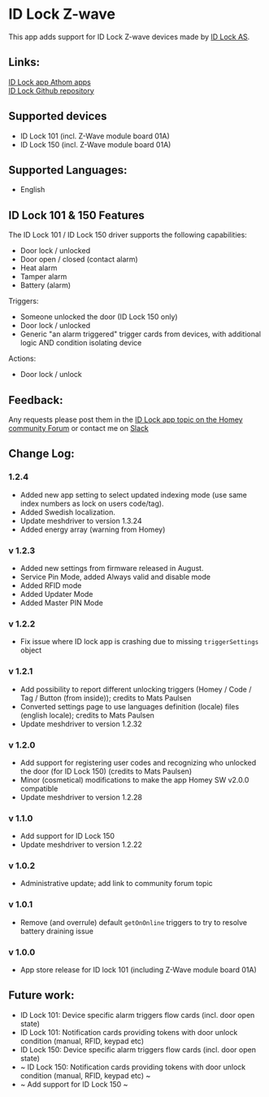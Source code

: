 # ID Lock Z-wave

This app adds support for ID Lock Z-wave devices made by [ID Lock AS](https://idlock.no/).

## Links:
[ID Lock app Athom apps](https://apps.athom.com/app/no.IDLock)                    
[ID Lock Github repository](https://github.com/TedTolboom/no.IDLock)   

## Supported devices
* ID Lock 101 (incl. Z-Wave module board 01A)   
* ID Lock 150 (incl. Z-Wave module board 01A)    

## Supported Languages:
* English

## ID Lock 101 & 150 Features

The ID Lock 101 / ID Lock 150 driver supports the following capabilities:
* Door lock / unlocked
* Door open / closed (contact alarm)
* Heat alarm
* Tamper alarm
* Battery (alarm)

Triggers:
* Someone unlocked the door (ID Lock 150 only)
* Door lock / unlocked
* Generic "an alarm triggered" trigger cards from devices, with additional logic AND condition isolating device

 Actions:
 * Door lock / unlock

 ## Feedback:
 Any requests please post them in the [ID Lock app topic on the Homey community Forum](https://community.athom.com/t/161) or contact me on [Slack](https://athomcommunity.slack.com/team/tedtolboom)   

## Change Log:
### 1.2.4
* Added new app setting to select updated indexing mode (use same index numbers as lock on users code/tag).
* Added Swedish localization.
* Update meshdriver to version 1.3.24 
* Added energy array (warning from Homey)

### v 1.2.3
* Added new settings from firmware released in August.
* Service Pin Mode, added Always valid and disable mode
* Added RFID mode
* Added Updater Mode
* Added Master PIN Mode

### v 1.2.2
* Fix issue where ID lock app is crashing due to missing `triggerSettings` object   

### v 1.2.1
* Add possibility to report different unlocking triggers (Homey / Code / Tag / Button (from inside)); credits to Mats Paulsen   
* Converted settings page to use languages definition (locale) files (english locale); credits to Mats Paulsen      
* Update meshdriver to version 1.2.32   

### v 1.2.0
* Add support for registering user codes and recognizing who unlocked the door (for ID Lock 150) (credits to Mats Paulsen)      
* Minor (cosmetical) modifications to make the app Homey SW v2.0.0 compatible      
* Update meshdriver to version 1.2.28   

### v 1.1.0
* Add support for ID Lock 150         
* Update meshdriver to version 1.2.22   

### v 1.0.2
* Administrative update; add link to community forum topic       

### v 1.0.1
* Remove (and overrule) default `getOnOnline` triggers to try to resolve battery draining issue    

### v 1.0.0
* App store release for ID lock 101 (including Z-Wave module board 01A)

## Future work:
* ID Lock 101: Device specific alarm triggers flow cards (incl. door open state)   
* ID Lock 101: Notification cards providing tokens with door unlock condition (manual, RFID, keypad etc)   
* ID Lock 150: Device specific alarm triggers flow cards (incl. door open state)   
* ~ ID Lock 150: Notification cards providing tokens with door unlock condition (manual, RFID, keypad etc) ~   
* ~ Add support for ID Lock 150 ~   
